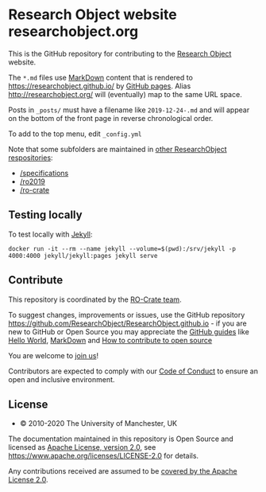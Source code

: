 # Research Object website researchobject.org

This is the GitHub repository for contributing to the [Research Object](http://www.researchobject.org/) website.

The `*.md` files use [MarkDown](https://guides.github.com/features/mastering-markdown) content that is rendered to <https://researchobject.github.io/> by [GitHub pages](https://pages.github.com/). Alias <http://researchobject.org/> will (eventually) map to the same URL space.

Posts in `_posts/` must have a filename like `2019-12-24-.md` and will appear on the bottom of the front page in reverse chronological order.

To add to the top menu, edit `_config.yml`

Note that some subfolders are maintained in [other ResearchObject respositories](https://github.com/ResearchObject):

* [/specifications](https://github.com/ResearchObject/specifications)
* [/ro2019](https://github.com/ResearchObject/ro2019)
* [/ro-crate](https://github.com/ResearchObject/ro-crate)


## Testing locally

To test locally with [Jekyll](https://jekyllrb.com/):

    docker run -it --rm --name jekyll --volume=$(pwd):/srv/jekyll -p 4000:4000 jekyll/jekyll:pages jekyll serve


## Contribute

This repository is coordinated by the [RO-Crate team](https://researchobject.github.io/ro-crate/#contribute).

To suggest changes, improvements or issues, use the GitHub repository
<https://github.com/ResearchObject/ResearchObject.github.io> - if you are new to GitHub or Open
Source you may appreciate the [GitHub guides](https://guides.github.com/) like
[Hello World](https://guides.github.com/activities/hello-world/),
[MarkDown](https://guides.github.com/features/mastering-markdown/) and [How to
contribute to open source](https://opensource.guide/how-to-contribute/)

You are welcome to [join us](https://github.com/ResearchObject/ro-crate/issues/1)! 

Contributors are expected to comply with our [Code of Conduct](CODE_OF_CONDUCT.md)
to ensure an open and inclusive environment.


## License

* © 2010-2020 The University of Manchester, UK

The documentation maintained in this repository is Open Source and licensed as [Apache License, version 2.0](LICENSE), see <https://www.apache.org/licenses/LICENSE-2.0> for details.

Any contributions received are assumed to be [covered by the Apache License 2.0](https://www.apache.org/licenses/LICENSE-2.0#contributions).



